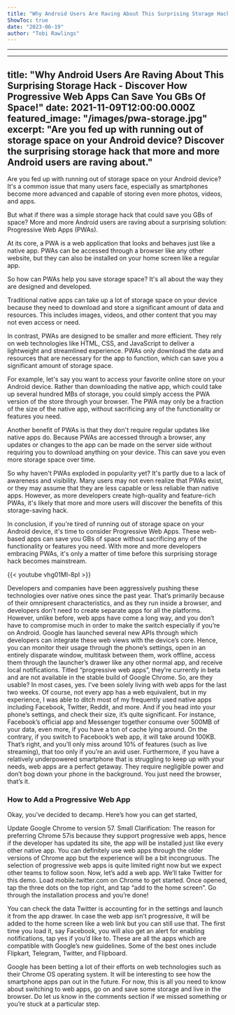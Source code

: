 ```yaml
---
title: "Why Android Users Are Raving About This Surprising Storage Hack - Discover How Progressive Web Apps Can Save You GBs Of Space!"
ShowToc: true 
date: "2023-06-19"
author: "Tobi Rawlings"
---
```

*****
---
title: "Why Android Users Are Raving About This Surprising Storage Hack - Discover How Progressive Web Apps Can Save You GBs Of Space!"
date: 2021-11-09T12:00:00.000Z
featured_image: "/images/pwa-storage.jpg"
excerpt: "Are you fed up with running out of storage space on your Android device? Discover the surprising storage hack that more and more Android users are raving about."
---

Are you fed up with running out of storage space on your Android device? It's a common issue that many users face, especially as smartphones become more advanced and capable of storing even more photos, videos, and apps.

But what if there was a simple storage hack that could save you GBs of space? More and more Android users are raving about a surprising solution: Progressive Web Apps (PWAs).

At its core, a PWA is a web application that looks and behaves just like a native app. PWAs can be accessed through a browser like any other website, but they can also be installed on your home screen like a regular app.

So how can PWAs help you save storage space? It's all about the way they are designed and developed.

Traditional native apps can take up a lot of storage space on your device because they need to download and store a significant amount of data and resources. This includes images, videos, and other content that you may not even access or need.

In contrast, PWAs are designed to be smaller and more efficient. They rely on web technologies like HTML, CSS, and JavaScript to deliver a lightweight and streamlined experience. PWAs only download the data and resources that are necessary for the app to function, which can save you a significant amount of storage space.

For example, let's say you want to access your favorite online store on your Android device. Rather than downloading the native app, which could take up several hundred MBs of storage, you could simply access the PWA version of the store through your browser. The PWA may only be a fraction of the size of the native app, without sacrificing any of the functionality or features you need.

Another benefit of PWAs is that they don't require regular updates like native apps do. Because PWAs are accessed through a browser, any updates or changes to the app can be made on the server side without requiring you to download anything on your device. This can save you even more storage space over time.

So why haven't PWAs exploded in popularity yet? It's partly due to a lack of awareness and visibility. Many users may not even realize that PWAs exist, or they may assume that they are less capable or less reliable than native apps. However, as more developers create high-quality and feature-rich PWAs, it's likely that more and more users will discover the benefits of this storage-saving hack.

In conclusion, if you're tired of running out of storage space on your Android device, it's time to consider Progressive Web Apps. These web-based apps can save you GBs of space without sacrificing any of the functionality or features you need. With more and more developers embracing PWAs, it's only a matter of time before this surprising storage hack becomes mainstream.

{{< youtube vhg01Ml-8pI >}} 




Developers and companies have been aggressively pushing these technologies over native ones since the past year. That’s primarily because of their omnipresent characteristics, and as they run inside a browser, and developers don’t need to create separate apps for all the platforms. However, unlike before, web apps have come a long way, and you don’t have to compromise much in order to make the switch especially if you’re on Android.
Google has launched several new APIs through which developers can integrate these web views with the device’s core. Hence, you can monitor their usage through the phone’s settings, open in an entirely disparate window, multitask between them, work offline, access them through the launcher’s drawer like any other normal app, and receive local notifications. Titled “progressive web apps”, they’re currently in beta and are not available in the stable build of Google Chrome.
So, are they usable? In most cases, yes. I’ve been solely living with web apps for the last two weeks. Of course, not every app has a web equivalent, but in my experience, I was able to ditch most of my frequently used native apps including Facebook, Twitter, Reddit, and more. And if you head into your phone’s settings, and check their size, it’s quite significant. For instance, Facebook’s official app and Messenger together consume over 500MB of your data, even more, if you have a ton of cache lying around. On the contrary, if you switch to Facebook’s web app, it will take around 100KB. That’s right, and you’ll only miss around 10% of features (such as live streaming), that too only if you’re an avid user. Furthermore, if you have a relatively underpowered smartphone that is struggling to keep up with your needs, web apps are a perfect getaway. They require negligible power and don’t bog down your phone in the background. You just need the browser, that’s it.


 
### How to Add a Progressive Web App


Okay, you’ve decided to decamp. Here’s how you can get started,

 





Update Google Chrome to version 57.
Small Clarification: The reason for preferring Chrome 57is because they support progressive web apps, hence if the developer has updated its site, the app will be installed just like every other native app. You can definitely use web apps through the older versions of Chrome app but the experience will be a bit incongruous. The selection of progressive web apps is quite limited right now but we expect other teams to follow soon.
Now, let’s add a web app. We’ll take Twitter for this demo. Load mobile.twitter.com on Chrome to get started.
Once opened, tap the three dots on the top right, and tap “add to the home screen”. Go through the installation process and you’re done!






 

You can check the data Twitter is accounting for in the settings and launch it from the app drawer.
In case the web app isn’t progressive, it will be added to the home screen like a web link but you can still use that. The first time you load it, say Facebook, you will also get an alert for enabling notifications, tap yes if you’d like to.
These are all the apps which are compatible with Google’s new guidelines. Some of the best ones include Flipkart, Telegram, Twitter, and Flipboard.



Google has been betting a lot of their efforts on web technologies such as their Chrome OS operating system. It will be interesting to see how the smartphone apps pan out in the future.
For now, this is all you need to know about switching to web apps, go on and save some storage and live in the browser. Do let us know in the comments section if we missed something or you’re stuck at a particular step.





